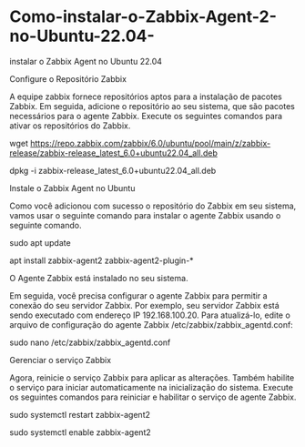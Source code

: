 # Como-instalar-o-Zabbix-Agent-2-no-Ubuntu-22.04-


instalar o Zabbix Agent no Ubuntu 22.04

Configure o Repositório Zabbix

A equipe zabbix fornece repositórios aptos para a instalação de pacotes Zabbix. Em seguida, adicione o repositório ao seu sistema, que são pacotes necessários para o agente Zabbix. Execute os seguintes comandos para ativar os repositórios do Zabbix.

wget https://repo.zabbix.com/zabbix/6.0/ubuntu/pool/main/z/zabbix-release/zabbix-release_latest_6.0+ubuntu22.04_all.deb

dpkg -i zabbix-release_latest_6.0+ubuntu22.04_all.deb

Instale o Zabbix Agent no Ubuntu

Como você adicionou com sucesso o repositório do Zabbix em seu sistema, vamos usar o seguinte comando para instalar o agente Zabbix usando o seguinte comando.

sudo apt update

apt install zabbix-agent2 zabbix-agent2-plugin-*

O Agente Zabbix está instalado no seu sistema.

Em seguida, você precisa configurar o agente Zabbix para permitir a conexão do seu servidor Zabbix. Por exemplo, seu servidor Zabbix está sendo executado com endereço IP 192.168.100.20. Para atualizá-lo, edite o arquivo de configuração do agente Zabbix /etc/zabbix/zabbix_agentd.conf:

sudo nano /etc/zabbix/zabbix_agentd.conf

Gerenciar o serviço Zabbix

Agora, reinicie o serviço Zabbix para aplicar as alterações. Também habilite o serviço para iniciar automaticamente na inicialização do sistema. Execute os seguintes comandos para reiniciar e habilitar o serviço de agente Zabbix.

sudo systemctl restart zabbix-agent2

sudo systemctl enable zabbix-agent2


